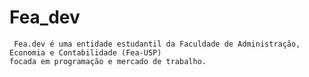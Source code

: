 # Fea_dev
 	 Fea.dev é uma entidade estudantil da Faculdade de Administração, Economia e Contabilidade (Fea-USP)
    focada em programação e mercado de trabalho.
